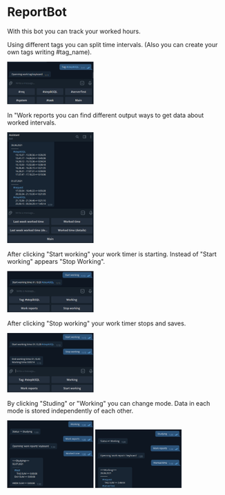 # ReportBot

With this bot you can track your worked hours. 

Using different tags you can split time intervals. (Also you can create your own tags writing #tag_name).

<img src="https://github.com/TAPAKAHOKOT/ReportBot/blob/main/imgs/tags.png" width="200">


In "Work reports you can find different output ways to get data about worked intervals.

<img src="https://github.com/TAPAKAHOKOT/ReportBot/blob/main/imgs/im_worked_time_det.png" width="200"> 

After clicking "Start working" your work timer is starting. Instead of "Start working" appears "Stop Working".

<img src="https://github.com/TAPAKAHOKOT/ReportBot/blob/main/imgs/start.png" width="200"> 

After clicking "Stop working" your work timer stops and saves.

<img src="https://github.com/TAPAKAHOKOT/ReportBot/blob/main/imgs/stop.png" width="200"> 

By clicking "Studing" or "Working" you can change mode. Data in each mode is stored independently of each other.

<img src="https://github.com/TAPAKAHOKOT/ReportBot/blob/main/imgs/studying.png" width="200"> 

<img src="https://github.com/TAPAKAHOKOT/ReportBot/blob/main/imgs/working.png" width="200"> 
